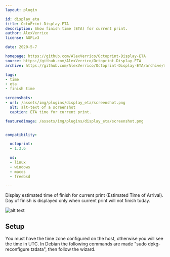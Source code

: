 ```yaml
---
layout: plugin

id: display_eta
title: OctoPrint-Display-ETA
description: Show finish time (ETA) for current print.
author: AlexVerrico
license: AGPLv3

date: 2020-5-7

homepage: https://github.com/AlexVerrico/Octoprint-Display-ETA
source: https://github.com/AlexVerrico/Octoprint-Display-ETA
archive: https://github.com/AlexVerrico/Octoprint-Display-ETA/archive/master.zip

tags:
- time
- eta
- finish time

screenshots:
- url: /assets/img/plugins/display_eta/screenshot.png
  alt: alt-text of a screenshot
  caption: ETA time for current print.

featuredimage: /assets/img/plugins/display_eta/screenshot.png


compatibility:

  octoprint:
  - 1.3.6

  os:
  - linux
  - windows
  - macos
  - freebsd

---
```


Display estimated time of finish for current print (Estimated Time of Arrival). Day of finish is displayed only when current print will not finish today.

![alt text](/assets/img/plugins/display_eta/screenshot.png)

## Setup


You must have the time zone configured on the host, otherwise you will see the time in UTC.
In Debian the following commands are made "sudo dpkg-reconfigure tzdata", then follow the wizard.
